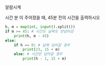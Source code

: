 알람시계 

시간 분 이 주어졌을 때, 45분 전의 시간을 출력하시오



```python
h, m = map(int, input().split())
if m >= 45: # 시간도 날짜도 안넘어감
    print(h, m - 45)
else:
    if h == 0: # 날짜 넘어갈 경우
        print(23, 15 + m)
    else: # 시간만 넘어갈 경우
        print(h - 1, 15 + m)
```

